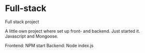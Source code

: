# Full-stack
Full stack project

A little own project where set up front- and backend. Just started it. Javascript and Mongoose.

Frontend: NPM start
Backend: Node index.js
